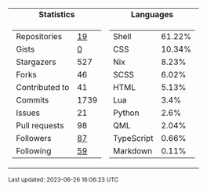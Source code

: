 
<table>
  <tr align="center">
    <td><b>Statistics</b></td>
    <td><b>Languages</b></td>
  </tr>
  <tr valign="top">
    <td><table>
      <tr>
        <td>Repositories</td>
        <td><a href="https://github.com/Ruixi-rebirth?tab=repositories">
          19
        </a></td>
      </tr>
      <tr>
        <td>Gists</td>
        <td><a href="https://gist.github.com/Ruixi-rebirth">
          0
        </a></td>
      </tr>
      <tr>
        <td>Stargazers</td>
        <td>527</td>
      </tr>
      <tr>
        <td>Forks</td>
        <td>46</td>
      </tr>
      <tr>
        <td>Contributed to</td>
        <td>41</td>
      </tr>
      <tr>
        <td>Commits</td>
        <td>1739</td>
      </tr>
      <tr>
        <td>Issues</td>
        <td>21</td>
      </tr>
      <tr>
        <td>Pull requests</td>
        <td>98</td>
      </tr>
      <tr>
        <td>Followers</td>
        <td><a href="https://github.com/Ruixi-rebirth?tab=followers">
          87
        </a></td>
      </tr>
      <tr>
        <td>Following</td>
        <td><a href="https://github.com/Ruixi-rebirth?tab=following">
          59
        </a></td>
      </tr>
    </table></td>
    <td><table><tr><td>Shell</td><td>61.22%</td></tr><tr><td>CSS</td><td>10.34%</td></tr><tr><td>Nix</td><td>8.23%</td></tr><tr><td>SCSS</td><td>6.02%</td></tr><tr><td>HTML</td><td>5.13%</td></tr><tr><td>Lua</td><td>3.4%</td></tr><tr><td>Python</td><td>2.6%</td></tr><tr><td>QML</td><td>2.04%</td></tr><tr><td>TypeScript</td><td>0.66%</td></tr><tr><td>Markdown</td><td>0.11%</td></tr></table></td>
  </tr>
</table>

<sub>Last updated: 2023-06-26 16:06:23 UTC</sub>
